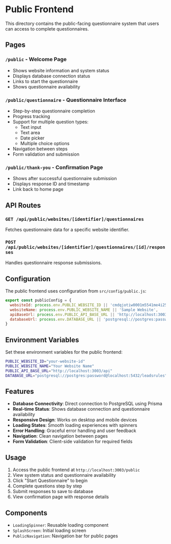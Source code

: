 # Public Frontend

This directory contains the public-facing questionnaire system that users can access to complete questionnaires.

## Pages

### `/public` - Welcome Page
- Shows website information and system status
- Displays database connection status
- Links to start the questionnaire
- Shows questionnaire availability

### `/public/questionnaire` - Questionnaire Interface
- Step-by-step questionnaire completion
- Progress tracking
- Support for multiple question types:
  - Text input
  - Text area
  - Date picker
  - Multiple choice options
- Navigation between steps
- Form validation and submission

### `/public/thank-you` - Confirmation Page
- Shows after successful questionnaire submission
- Displays response ID and timestamp
- Link back to home page

## API Routes

### `GET /api/public/websites/[identifier]/questionnaires`
Fetches questionnaire data for a specific website identifier.

### `POST /api/public/websites/[identifier]/questionnaires/[id]/responses`
Handles questionnaire response submissions.

## Configuration

The public frontend uses configuration from `src/config/public.js`:

```javascript
export const publicConfig = {
  websiteId: process.env.PUBLIC_WEBSITE_ID || 'cmdqjotiw0001m5541me4i25n',
  websiteName: process.env.PUBLIC_WEBSITE_NAME || 'Sample Website',
  apiBaseUrl: process.env.PUBLIC_API_BASE_URL || 'http://localhost:3003/api',
  databaseUrl: process.env.DATABASE_URL || 'postgresql://postgres:password@localhost:5432/leadsrules'
}
```

## Environment Variables

Set these environment variables for the public frontend:

```bash
PUBLIC_WEBSITE_ID="your-website-id"
PUBLIC_WEBSITE_NAME="Your Website Name"
PUBLIC_API_BASE_URL="http://localhost:3003/api"
DATABASE_URL="postgresql://postgres:password@localhost:5432/leadsrules"
```

## Features

- **Database Connectivity**: Direct connection to PostgreSQL using Prisma
- **Real-time Status**: Shows database connection and questionnaire availability
- **Responsive Design**: Works on desktop and mobile devices
- **Loading States**: Smooth loading experiences with spinners
- **Error Handling**: Graceful error handling and user feedback
- **Navigation**: Clean navigation between pages
- **Form Validation**: Client-side validation for required fields

## Usage

1. Access the public frontend at `http://localhost:3003/public`
2. View system status and questionnaire availability
3. Click "Start Questionnaire" to begin
4. Complete questions step by step
5. Submit responses to save to database
6. View confirmation page with response details

## Components

- `LoadingSpinner`: Reusable loading component
- `SplashScreen`: Initial loading screen
- `PublicNavigation`: Navigation bar for public pages 